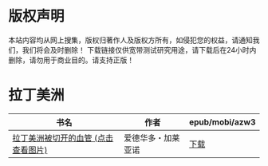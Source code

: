 # 版权声明

本站内容均从网上搜集，版权归著作人及版权方所有，如侵犯您的权益，请通知我们，我们将会及时删除！ 下载链接仅供宽带测试研究用途，请下载后在24小时内删除，请勿用于商业目的。请支持正版！

# 拉丁美洲

| 书名 | 作者 | epub/mobi/azw3 |
| --- | --- | --- |
| [拉丁美洲被切开的血管 (点击查看图片)](https://www.dushupai.com/attachment/2024/06/05/21c35e4f7466227b.jpg) | 爱德华多・加莱亚诺 | [下载](https://url89.ctfile.com/f/31084289-1357024495-ad2eac?p=8866) |
